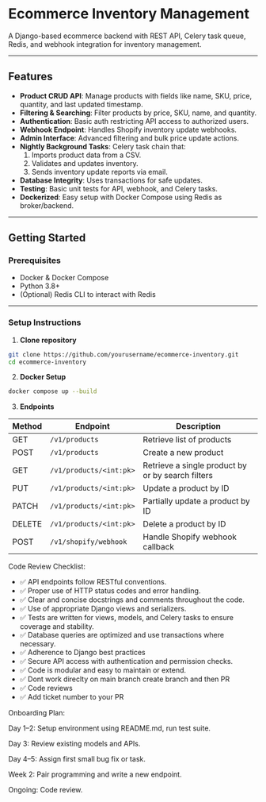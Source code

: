 # Ecommerce Inventory Management

A Django-based ecommerce backend with REST API, Celery task queue, Redis, and webhook integration for inventory management.

---

## Features

- **Product CRUD API**: Manage products with fields like name, SKU, price, quantity, and last updated timestamp.
- **Filtering & Searching**: Filter products by price, SKU, name, and quantity.
- **Authentication**: Basic auth restricting API access to authorized users.
- **Webhook Endpoint**: Handles Shopify inventory update webhooks.
- **Admin Interface**: Advanced filtering and bulk price update actions.
- **Nightly Background Tasks**: Celery task chain that:
  1. Imports product data from a CSV.
  2. Validates and updates inventory.
  3. Sends inventory update reports via email.
- **Database Integrity**: Uses transactions for safe updates.
- **Testing**: Basic unit tests for API, webhook, and Celery tasks.
- **Dockerized**: Easy setup with Docker Compose using Redis as broker/backend.

---

## Getting Started

### Prerequisites

- Docker & Docker Compose
- Python 3.8+
- (Optional) Redis CLI to interact with Redis

---

### Setup Instructions

1. **Clone repository**

```bash
git clone https://github.com/yourusername/ecommerce-inventory.git
cd ecommerce-inventory
````

2. **Docker Setup**

```bash
docker compose up --build
```
3. **Endpoints**

| Method | Endpoint                | Description                      |
| ------ | ----------------------- | -------------------------------- |
| GET    | `/v1/products`          | Retrieve list of products        |
| POST   | `/v1/products`          | Create a new product             |
| GET    | `/v1/products/<int:pk>` | Retrieve a single product by or by search filters  |
| PUT    | `/v1/products/<int:pk>` | Update a product by ID           |
| PATCH  | `/v1/products/<int:pk>` | Partially update a product by ID |
| DELETE | `/v1/products/<int:pk>` | Delete a product by ID           |
| POST   | `/v1/shopify/webhook`   | Handle Shopify webhook callback  |

Code Review Checklist:

- ✅ API endpoints follow RESTful conventions.
- ✅ Proper use of HTTP status codes and error handling.
- ✅ Clear and concise docstrings and comments throughout the code.
- ✅ Use of appropriate Django views and serializers.
- ✅ Tests are written for views, models, and Celery tasks to ensure coverage and stability.
- ✅ Database queries are optimized and use transactions where necessary.
- ✅ Adherence to Django best practices
- ✅ Secure API access with authentication and permission checks.
- ✅ Code is modular and easy to maintain or extend.
- ✅ Dont work direclty on main branch create branch and then PR
- ✅ Code reviews
- ✅ Add ticket number to your PR

Onboarding Plan:

Day 1–2: Setup environment using README.md, run test suite.

Day 3: Review existing models and APIs.

Day 4–5: Assign first small bug fix or task.

Week 2: Pair programming and write a new endpoint.

Ongoing: Code review.

